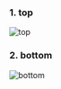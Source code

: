### 1. top
![top](https://github.com/user-attachments/assets/2839ced4-536b-4b76-b6db-2ef904794da0)
### 2. bottom
![bottom](https://github.com/user-attachments/assets/cf8f5271-c5d8-4391-a3db-7b9ac3a79a00)